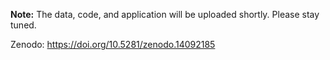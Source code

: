 **Note:** The data, code, and application will be uploaded shortly. Please stay tuned.

Zenodo: https://doi.org/10.5281/zenodo.14092185
